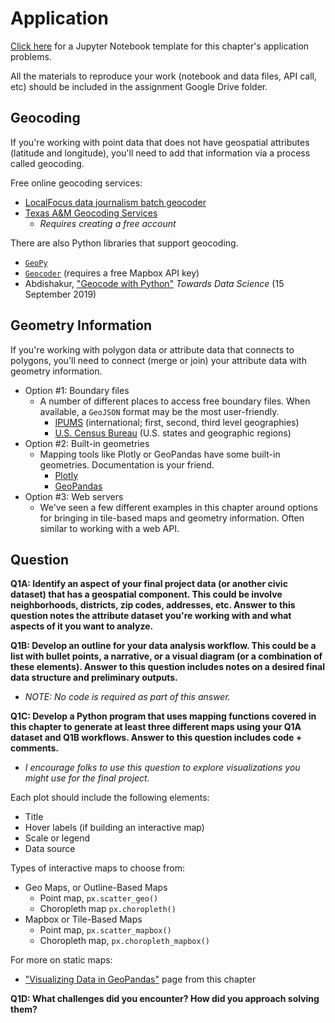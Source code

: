 # Application

[Click here](https://colab.research.google.com/drive/1igToXStJBCZGqutfIXu2b_3MJFO6SOmO?usp=sharing) for a Jupyter Notebook template for this chapter's application problems.

All the materials to reproduce your work (notebook and data files, API call, etc) should be included in the assignment Google Drive folder.

## Geocoding

If you're working with point data that does not have geospatial attributes (latitude and longitude), you'll need to add that information via a process called geocoding.

Free online geocoding services:
- [LocalFocus data journalism batch geocoder](https://geocode.localfocus.nl/)
- [Texas A&M Geocoding Services](https://geoservices.tamu.edu/Services/Geocode/)
  * *Requires creating a free account*
 
There are also Python libraries that support geocoding.
- [`GeoPy`](https://geopy.readthedocs.io/en/stable/)
- [`Geocoder`](https://geocoder.readthedocs.io/providers/Mapbox.html) (requires a free Mapbox API key)
- Abdishakur, ["Geocode with Python"](https://towardsdatascience.com/geocode-with-python-161ec1e62b89) *Towards Data Science* (15 September 2019)

## Geometry Information 

If you're working with polygon data or attribute data that connects to polygons, you'll need to connect (merge or join) your attribute data with geometry information.
- Option #1: Boundary files 
  * A number of different places to access free boundary files. When available, a `GeoJSON` format may be the most user-friendly.
    * [IPUMS](https://international.ipums.org/international/gis.shtml) (international; first, second, third level geographies)
    * [U.S. Census Bureau](https://www.census.gov/geographies/mapping-files/time-series/geo/carto-boundary-file.html) (U.S. states and geographic regions)
- Option #2: Built-in geometries
  * Mapping tools like Plotly or GeoPandas have some built-in geometries. Documentation is your friend.
    * [Plotly](https://plotly.com/python/choropleth-maps/)
	* [GeoPandas](https://geopandas.org/en/stable/gallery/plotting_basemap_background.html)
- Option #3: Web servers
  * We've seen a few different examples in this chapter around options for bringing in tile-based maps and geometry information. Often similar to working with a web API.

## Question

**Q1A: Identify an aspect of your final project data (or another civic dataset) that has a geospatial component. This could be involve neighborhoods, districts, zip codes, addresses, etc. Answer to this question notes the attribute dataset you're working with and what aspects of it you want to analyze.**

**Q1B: Develop an outline for your data analysis workflow. This could be a list with bullet points, a narrative, or a visual diagram (or a combination of these elements). Answer to this question includes notes on a desired final data structure and preliminary outputs.**
- *NOTE: No code is required as part of this answer.*

**Q1C: Develop a Python program that uses mapping functions covered in this chapter to generate at least three different maps using your Q1A dataset and Q1B workflows. Answer to this question includes code + comments.**
- *I encourage folks to use this question to explore visualizations you might use for the final project.*

Each plot should include the following elements:
- Title
- Hover labels (if building an interactive map)
- Scale or legend
- Data source

Types of interactive maps to choose from:
- Geo Maps, or Outline-Based Maps
  * Point map, `px.scatter_geo()`
  * Choropleth map `px.choropleth()`
- Mapbox or Tile-Based Maps
  * Point map, `px.scatter_mapbox()`
  * Choropleth map, `px.choropleth_mapbox()`
  
For more on static maps: 
- ["Visualizing Data in GeoPandas"](https://kwaldenphd.github.io/elements-of-computing/12-mapping/04-geopandas-viz.html) page from this chapter

**Q1D: What challenges did you encounter? How did you approach solving them?**
